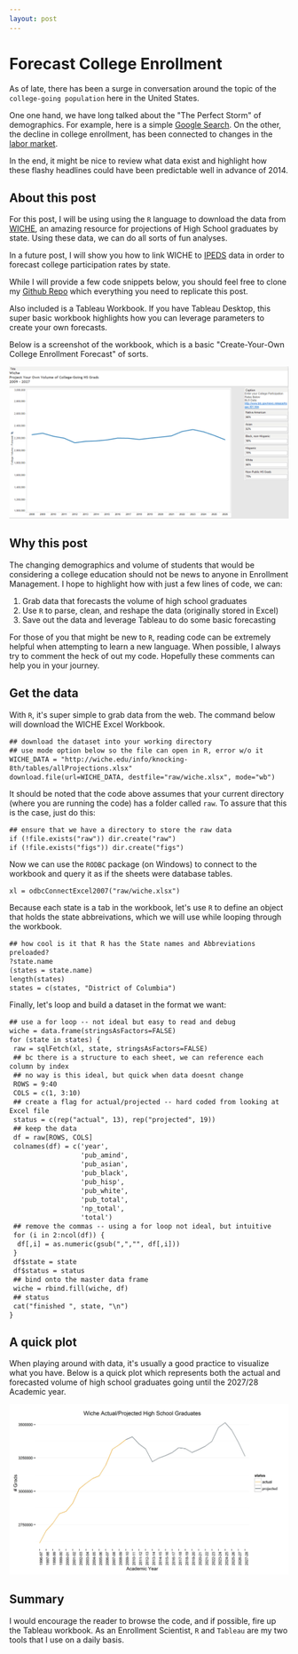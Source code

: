 ```yaml
---
layout: post
---
```


# Forecast College Enrollment


As of late, there has been a surge in conversation around the topic of
the `college-going population` here in the United States.

One one hand, we have long talked about the "The Perfect Storm" of
demographics. For example, here is a simple [Google
Search](http://goo.gl/T3OyCF). On the other, the decline in college
enrollment, has been connected to changes in the [labor
market](http://fivethirtyeight.com/features/more-high-school-grads-decide-college-isnt-worth-it/).

In the end, it might be nice to review what data exist and highlight how
these flashy headlines could have been predictable well in advance of
2014.

About this post
---------------

For this post, I will be using using the `R` language to download the
data from [WICHE](http://www.wiche.edu/knocking-8th), an amazing
resource for projections of High School graduates by state. Using these
data, we can do all sorts of fun analyses.

In a future post, I will show you how to link WICHE to
[IPEDS](http://nces.ed.gov/ipeds) data in order to forecast college
participation rates by state.

While I will provide a few code snippets below, you should feel free to
clone my [Github Repo](https://github.com/Btibert3/Parse-WICHE) which
everything you need to replicate this post.

Also included is a Tableau Workbook. If you have Tableau Desktop, this
super basic workbook highlights how you can leverage parameters to
create your own forecasts.

Below is a screenshot of the workbook, which is a basic "Create-Your-Own
College Enrollment Forecast" of sorts.

![Tableau-ss](https://raw.githubusercontent.com/Btibert3/Parse-WICHE/master/figs/Tableau.PNG)

Why this post
-------------

The changing demographics and volume of students that would be
considering a college education should not be news to anyone in
Enrollment Management. I hope to highlight how with just a few lines of
code, we can:

1.  Grab data that forecasts the volume of high school graduates
2.  Use `R` to parse, clean, and reshape the data (originally stored in
    Excel)
3.  Save out the data and leverage Tableau to do some basic forecasting

For those of you that might be new to `R`, reading code can be extremely
helpful when attempting to learn a new language. When possible, I always
try to comment the heck of out my code. Hopefully these comments can
help you in your journey.

Get the data
------------

With `R`, it's super simple to grab data from the web. The command below
will download the WICHE Excel Workbook.

    ## download the dataset into your working directory
    ## use mode option below so the file can open in R, error w/o it
    WICHE_DATA = "http://wiche.edu/info/knocking-8th/tables/allProjections.xlsx"
    download.file(url=WICHE_DATA, destfile="raw/wiche.xlsx", mode="wb")

It should be noted that the code above assumes that your current
directory (where you are running the code) has a folder called `raw`. To
assure that this is the case, just do this:

    ## ensure that we have a directory to store the raw data
    if (!file.exists("raw")) dir.create("raw")
    if (!file.exists("figs")) dir.create("figs")

Now we can use the `RODBC` package (on Windows) to connect to the
workbook and query it as if the sheets were database tables.

    xl = odbcConnectExcel2007("raw/wiche.xlsx")

Because each state is a tab in the workbook, let's use `R` to define an
object that holds the state abbreivations, which we will use while
looping through the workbook.

    ## how cool is it that R has the State names and Abbreviations preloaded?
    ?state.name
    (states = state.name)
    length(states)
    states = c(states, "District of Columbia")

Finally, let's loop and build a dataset in the format we want:

    ## use a for loop -- not ideal but easy to read and debug
    wiche = data.frame(stringsAsFactors=FALSE)
    for (state in states) {
     raw = sqlFetch(xl, state, stringsAsFactors=FALSE)
     ## bc there is a structure to each sheet, we can reference each column by index
     ## no way is this ideal, but quick when data doesnt change
     ROWS = 9:40
     COLS = c(1, 3:10)
     ## create a flag for actual/projected -- hard coded from looking at Excel file
     status = c(rep("actual", 13), rep("projected", 19))
     ## keep the data
     df = raw[ROWS, COLS]
     colnames(df) = c('year',
                      'pub_amind',
                      'pub_asian',
                      'pub_black',
                      'pub_hisp',
                      'pub_white',
                      'pub_total',
                      'np_total',
                      'total')
     ## remove the commas -- using a for loop not ideal, but intuitive
     for (i in 2:ncol(df)) {
      df[,i] = as.numeric(gsub(",","", df[,i]))
     }
     df$state = state
     df$status = status
     ## bind onto the master data frame
     wiche = rbind.fill(wiche, df)
     ## status
     cat("finished ", state, "\n")
    }

A quick plot
------------

When playing around with data, it's usually a good practice to visualize
what you have. Below is a quick plot which represents both the actual
and forecasted volume of high school graduates going until the 2027/28
Academic year.

![plot](https://raw.githubusercontent.com/Btibert3/Parse-WICHE/master/figs/Total-HS-Grads.jpg)

Summary
-------

I would encourage the reader to browse the code, and if possible, fire
up the Tableau workbook. As an Enrollment Scientist, `R` and `Tableau`
are my two tools that I use on a daily basis.
